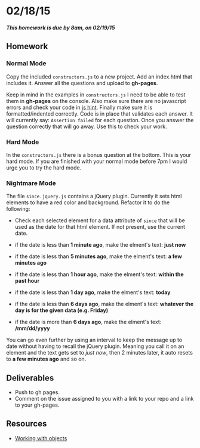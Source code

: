 # 02/18/15

___This homework is due by 8am, on 02/19/15___

## Homework

### Normal Mode

Copy the included `constructors.js` to a new project. Add an index.html that includes it. Answer all the questions and upload to __gh-pages__.

Keep in mind in the examples in `constructors.js`
I need to be able to test them in __gh-pages__ on the
console. Also make sure there are no javascript errors
and check your code in [js hint](http://jshint.com/). Finally make sure it
is formatted/indented correctly. Code is in place
that validates each answer. It will currently say:
`Assertion failed` for each question. Once you answer
the question correctly that will go away. Use this to
check your work.

### Hard Mode

In the `constructors.js` there is a bonus question at the bottom. This is your hard mode. If you are finished with your normal mode before 7pm I would urge you to try the hard mode.

### Nightmare Mode

The file `since.jquery.js` contains a jQuery plugin. Currently it sets html elements to have a red color and background. Refactor it to do the following:

  * Check each selected element for a data attribute of `since` that will be used as the date for that html element. If not present, use the current date.

  * if the date is less than __1 minute ago__, make the elment's text: __just now__
  * if the date is less than __5 minutes ago__, make the elment's text: __a few minutes ago__
  * if the date is less than __1 hour ago__, make the elment's text: __within the past hour__
  * if the date is less than __1 day ago__, make the elment's text: __today__
  * if the date is less than __6 days ago__, make the elment's text: __whatever the day is for the given data (e.g. Friday)__
  * if the date is more than __6 days ago__, make the elment's text: __/mm/dd/yyyy__

  You can go even further by using an interval to keep the message up to date without having to recall the jQuery plugin. Meaning you call it on an element and the text gets set to _just now_, then 2 minutes later, it auto resets to __a few minutes ago__ and so on.

## Deliverables

* Push to gh pages.
* Comment on the issue assigned to you with a link to your repo and a link
to your gh-pages.

## Resources

* [Working with objects](https://developer.mozilla.org/en-US/docs/Web/JavaScript/Guide/Working_with_Objects)
